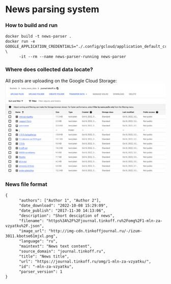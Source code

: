 # News parsing system

### How to build and run

```
docker build -t news-parser .
docker run -e GOOGLE_APPLICATION_CREDENTIALS="./.config/gcloud/application_default_credentials.json" \
      -it --rm --name news-parser-running news-parser
```

### Where does collected data locate?

All posts are uploading on the Google Cloud Storage:
![](imgs/gcloud_example.png)

### News file format

```
{
      "authors": ["Author 1", "Author 2"], 
      "date_download": "2022-10-08 15:29:09", 
      "date_publish": "2017-11-30 14:13:06", 
      "description": "Short desciption of news", 
      "filename": "https%3A%2F%2Fjournal.tinkoff.ru%2Fomg%2F1-mln-za-vzyatku%2F.json", 
      "image_url": "http://img-cdn.tinkoffjournal.ru/-/izum-3011.kbotse61mjxl.png", 
      "language": "ru", 
      "maintext": "News text content", 
      "source_domain": "journal.tinkoff.ru", 
      "title": "News title", 
      "url": "https://journal.tinkoff.ru/omg/1-mln-za-vzyatku/", 
      "id": "-mln-za-vzyatku", 
      "parser_version": 1
}
```
